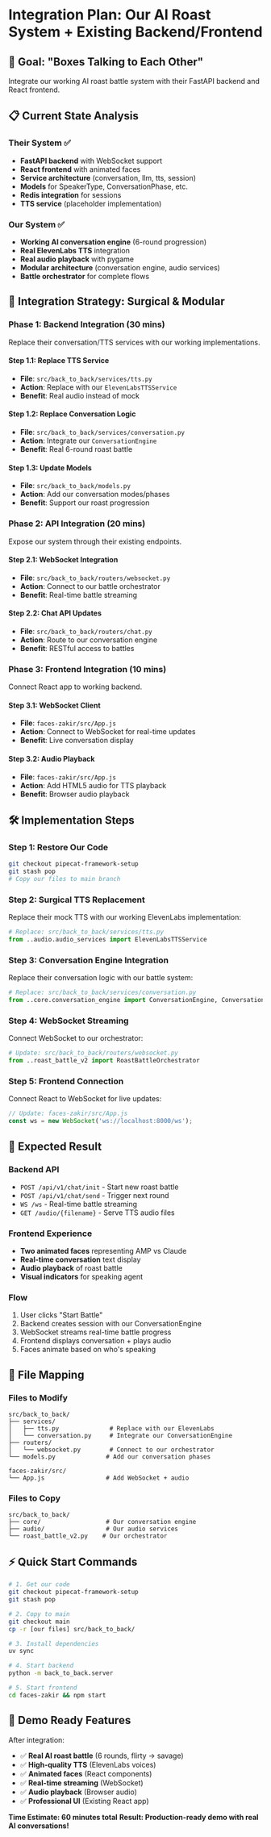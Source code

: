 # Integration Plan: Our AI Roast System + Existing Backend/Frontend

## 🎯 Goal: "Boxes Talking to Each Other"
Integrate our working AI roast battle system with their FastAPI backend and React frontend.

## 📋 Current State Analysis

### **Their System** ✅
- **FastAPI backend** with WebSocket support
- **React frontend** with animated faces  
- **Service architecture** (conversation, llm, tts, session)
- **Models** for SpeakerType, ConversationPhase, etc.
- **Redis integration** for sessions
- **TTS service** (placeholder implementation)

### **Our System** ✅
- **Working AI conversation engine** (6-round progression)
- **Real ElevenLabs TTS** integration 
- **Real audio playback** with pygame
- **Modular architecture** (conversation engine, audio services)
- **Battle orchestrator** for complete flows

## 🔄 Integration Strategy: Surgical & Modular

### **Phase 1: Backend Integration** (30 mins)
Replace their conversation/TTS services with our working implementations.

#### **Step 1.1: Replace TTS Service**
- **File**: `src/back_to_back/services/tts.py`
- **Action**: Replace with our `ElevenLabsTTSService`
- **Benefit**: Real audio instead of mock

#### **Step 1.2: Replace Conversation Logic**
- **File**: `src/back_to_back/services/conversation.py`
- **Action**: Integrate our `ConversationEngine` 
- **Benefit**: Real 6-round roast battle

#### **Step 1.3: Update Models**
- **File**: `src/back_to_back/models.py`
- **Action**: Add our conversation modes/phases
- **Benefit**: Support our roast progression

### **Phase 2: API Integration** (20 mins)
Expose our system through their existing endpoints.

#### **Step 2.1: WebSocket Integration**
- **File**: `src/back_to_back/routers/websocket.py`
- **Action**: Connect to our battle orchestrator
- **Benefit**: Real-time battle streaming

#### **Step 2.2: Chat API Updates**
- **File**: `src/back_to_back/routers/chat.py`  
- **Action**: Route to our conversation engine
- **Benefit**: RESTful access to battles

### **Phase 3: Frontend Integration** (10 mins)
Connect React app to working backend.

#### **Step 3.1: WebSocket Client**
- **File**: `faces-zakir/src/App.js`
- **Action**: Connect to WebSocket for real-time updates
- **Benefit**: Live conversation display

#### **Step 3.2: Audio Playback**
- **File**: `faces-zakir/src/App.js`
- **Action**: Add HTML5 audio for TTS playback
- **Benefit**: Browser audio playback

## 🛠️ Implementation Steps

### **Step 1: Restore Our Code**
```bash
git checkout pipecat-framework-setup
git stash pop
# Copy our files to main branch
```

### **Step 2: Surgical TTS Replacement**
Replace their mock TTS with our working ElevenLabs implementation:

```python
# Replace: src/back_to_back/services/tts.py
from ..audio.audio_services import ElevenLabsTTSService
```

### **Step 3: Conversation Engine Integration**
Replace their conversation logic with our battle system:

```python
# Replace: src/back_to_back/services/conversation.py
from ..core.conversation_engine import ConversationEngine, ConversationMode
```

### **Step 4: WebSocket Streaming**
Connect WebSocket to our orchestrator:

```python
# Update: src/back_to_back/routers/websocket.py
from ..roast_battle_v2 import RoastBattleOrchestrator
```

### **Step 5: Frontend Connection**
Connect React to WebSocket for live updates:

```javascript
// Update: faces-zakir/src/App.js
const ws = new WebSocket('ws://localhost:8000/ws');
```

## 🎯 Expected Result

### **Backend API**
- `POST /api/v1/chat/init` - Start new roast battle
- `POST /api/v1/chat/send` - Trigger next round  
- `WS /ws` - Real-time battle streaming
- `GET /audio/{filename}` - Serve TTS audio files

### **Frontend Experience**
- **Two animated faces** representing AMP vs Claude
- **Real-time conversation** text display
- **Audio playback** of roast battle
- **Visual indicators** for speaking agent

### **Flow**
1. User clicks "Start Battle"
2. Backend creates session with our ConversationEngine
3. WebSocket streams real-time battle progress
4. Frontend displays conversation + plays audio
5. Faces animate based on who's speaking

## 🔧 File Mapping

### **Files to Modify**
```
src/back_to_back/
├── services/
│   ├── tts.py              # Replace with our ElevenLabs
│   └── conversation.py     # Integrate our ConversationEngine
├── routers/
│   └── websocket.py        # Connect to our orchestrator
└── models.py              # Add our conversation phases

faces-zakir/src/
└── App.js                 # Add WebSocket + audio
```

### **Files to Copy**
```
src/back_to_back/
├── core/                  # Our conversation engine
├── audio/                 # Our audio services  
└── roast_battle_v2.py    # Our orchestrator
```

## ⚡ Quick Start Commands

```bash
# 1. Get our code
git checkout pipecat-framework-setup
git stash pop

# 2. Copy to main
git checkout main
cp -r [our files] src/back_to_back/

# 3. Install dependencies  
uv sync

# 4. Start backend
python -m back_to_back.server

# 5. Start frontend
cd faces-zakir && npm start
```

## 🎪 Demo Ready Features

After integration:
- ✅ **Real AI roast battle** (6 rounds, flirty → savage)
- ✅ **High-quality TTS** (ElevenLabs voices)  
- ✅ **Animated faces** (React components)
- ✅ **Real-time streaming** (WebSocket)
- ✅ **Audio playback** (Browser audio)
- ✅ **Professional UI** (Existing React app)

**Time Estimate: 60 minutes total**
**Result: Production-ready demo with real AI conversations!**
